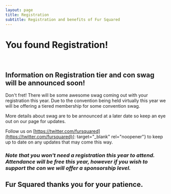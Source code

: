 ```yaml
---
layout: page
title: Registration
subtitle: Registration and benefits of Fur Squared
---
```


# You found Registration\!

&nbsp;

## Information on Registration tier and con swag will be announced soon\!

Don't fret\! There will be some awesome swag coming out with your registration this year. Due to the convention being held virtually this year we will be offering a tiered membership for some convention swag.&nbsp;

More details about swag are to be announced at a later date so keep an eye out on our page for updates.&nbsp;

Follow us on [https://twitter.com/fursquared](https://twitter.com/fursquared){: target="_blank" rel="noopener"} to keep up to date on any updates that may come this way.

### ***Note that you won't need a registration this year to attend. Attendance will be free this year, however if you wish to support the con we will offer a sponsorship level.***

## Fur Squared thanks you for your patience.&nbsp;